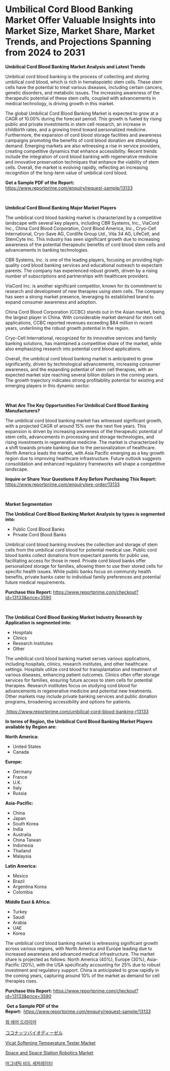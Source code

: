 <p><h1>Umbilical Cord Blood Banking Market Offer Valuable Insights into Market Size, Market Share, Market Trends, and Projections Spanning from 2024 to 2031</h1></p><p><strong>Umbilical Cord Blood Banking Market Analysis and Latest Trends</strong></p>
<p><p>Umbilical cord blood banking is the process of collecting and storing umbilical cord blood, which is rich in hematopoietic stem cells. These stem cells have the potential to treat various diseases, including certain cancers, genetic disorders, and metabolic issues. The increasing awareness of the therapeutic potential of these stem cells, coupled with advancements in medical technology, is driving growth in this market.</p><p>The global Umbilical Cord Blood Banking Market is expected to grow at a CAGR of 10.00% during the forecast period. This growth is fueled by rising public and private investments in stem cell research, an increase in childbirth rates, and a growing trend toward personalized medicine. Furthermore, the expansion of cord blood storage facilities and awareness campaigns promoting the benefits of cord blood donation are stimulating demand. Emerging markets are also witnessing a rise in service providers, creating competitive dynamics that enhance accessibility. Recent trends include the integration of cord blood banking with regenerative medicine and innovative preservation techniques that enhance the viability of stem cells. Overall, the market is evolving rapidly, reflecting an increasing recognition of the long-term value of umbilical cord blood.</p></p>
<p><strong>Get a Sample PDF of the Report:&nbsp;</strong> <a href="https://www.reportprime.com/enquiry/request-sample/13133">https://www.reportprime.com/enquiry/request-sample/13133</a></p>
<p>&nbsp;</p>
<p><strong>Umbilical Cord Blood Banking Major Market Players</strong></p>
<p><p>The umbilical cord blood banking market is characterized by a competitive landscape with several key players, including CBR Systems, Inc., ViaCord Inc., China Cord Blood Corporation, Cord Blood America, Inc., Cryo-Cell International, Cryo-Save AG, Cordlife Group Ltd., Vita 34 AG, LifeCell, and StemCyte Inc. This industry has seen significant growth due to increasing awareness of the potential therapeutic benefits of cord blood stem cells and advancements in banking technologies.</p><p>CBR Systems, Inc. is one of the leading players, focusing on providing high-quality cord blood banking services and educational outreach to expectant parents. The company has experienced robust growth, driven by a rising number of subscriptions and partnerships with healthcare providers. </p><p>ViaCord Inc. is another significant competitor, known for its commitment to research and development of new therapies using stem cells. The company has seen a strong market presence, leveraging its established brand to expand consumer awareness and adoption.</p><p>China Cord Blood Corporation (CCBC) stands out in the Asian market, being the largest player in China. With considerable market demand for stem cell applications, CCBC reported revenues exceeding $84 million in recent years, underlining the robust growth potential in the region.</p><p>Cryo-Cell International, recognized for its innovative services and family banking solutions, has maintained a competitive share of the market, while also emphasizing research into potential cord blood applications.</p><p>Overall, the umbilical cord blood banking market is anticipated to grow significantly, driven by technological advancements, increasing consumer awareness, and the expanding potential of stem cell therapies, with an expected market size reaching several billion dollars in the coming years. The growth trajectory indicates strong profitability potential for existing and emerging players in this dynamic sector.</p></p>
<p>&nbsp;</p>
<p><strong>What Are The Key Opportunities For Umbilical Cord Blood Banking Manufacturers?</strong></p>
<p><p>The umbilical cord blood banking market has witnessed significant growth, with a projected CAGR of around 15% over the next five years. This expansion is driven by increasing awareness of the therapeutic potential of stem cells, advancements in processing and storage technologies, and rising investments in regenerative medicine. The market is characterized by a shift towards private banking due to the personalization of healthcare. North America leads the market, with Asia Pacific emerging as a key growth region due to improving healthcare infrastructure. Future outlook suggests consolidation and enhanced regulatory frameworks will shape a competitive landscape.</p></p>
<p><strong>Inquire or Share Your Questions If Any Before Purchasing This Report:</strong> <a href="https://www.reportprime.com/enquiry/pre-order/13133">https://www.reportprime.com/enquiry/pre-order/13133</a></p>
<p>&nbsp;</p>
<p><strong>Market Segmentation</strong></p>
<p><strong>The Umbilical Cord Blood Banking Market Analysis by types is segmented into:</strong></p>
<p><ul><li>Public Cord Blood Banks</li><li>Private Cord Blood Banks</li></ul></p>
<p><p>Umbilical cord blood banking involves the collection and storage of stem cells from the umbilical cord blood for potential medical use. Public cord blood banks collect donations from expectant parents for public use, facilitating access for those in need. Private cord blood banks offer personalized storage for families, allowing them to use their stored cells for specific health issues. While public banks focus on community health benefits, private banks cater to individual family preferences and potential future medical requirements.</p></p>
<p><strong>Purchase this Report:&nbsp;</strong><a href="https://www.reportprime.com/checkout?id=13133&price=3590">https://www.reportprime.com/checkout?id=13133&price=3590</a></p>
<p>&nbsp;</p>
<p><strong>The Umbilical Cord Blood Banking Market Industry Research by Application is segmented into:</strong></p>
<p><ul><li>Hospitals</li><li>Clinics</li><li>Research Institutes</li><li>Other</li></ul></p>
<p><p>The umbilical cord blood banking market serves various applications, including hospitals, clinics, research institutes, and other healthcare settings. Hospitals utilize cord blood for transplantation and treatment of various diseases, enhancing patient outcomes. Clinics often offer storage services for families, ensuring future access to stem cells for potential therapies. Research institutes focus on studying cord blood for advancements in regenerative medicine and potential new treatments. Other markets may include private banking services and public donation programs, broadening accessibility and options for patients.</p></p>
<p><a href="https://www.reportprime.com/umbilical-cord-blood-banking-r13133">&nbsp;https://www.reportprime.com/umbilical-cord-blood-banking-r13133</a></p>
<p><strong>In terms of Region, the Umbilical Cord Blood Banking Market Players available by Region are:</strong></p>
<p>
    <p> <strong> North America: </strong>
        <ul>
            <li>United States</li>
            <li>Canada</li>
        </ul>
        </p> 
    <p> <strong> Europe: </strong>
        <ul>
            <li>Germany</li>
            <li>France</li>
            <li>U.K.</li>
            <li>Italy</li>
            <li>Russia</li>
        </ul>
        </p> 
    <p> <strong> Asia-Pacific: </strong>
        <ul>
            <li>China</li>
            <li>Japan</li>
            <li>South Korea</li>
            <li>India</li>
            <li>Australia</li>
            <li>China Taiwan</li>
            <li>Indonesia</li>
            <li>Thailand</li>
            <li>Malaysia</li>
        </ul>
        </p> 
    <p> <strong> Latin America: </strong>
        <ul>
            <li>Mexico</li>
            <li>Brazil</li>
            <li>Argentina Korea</li>
            <li>Colombia</li>
        </ul>
        </p> 
    <p> <strong> Middle East & Africa: </strong>
        <ul>
            <li>Turkey</li>
            <li>Saudi</li>
            <li>Arabia</li>
            <li>UAE</li>
            <li>Korea</li>
        </ul>
    </p>
    </p>
<p><p>The umbilical cord blood banking market is witnessing significant growth across various regions, with North America and Europe leading due to increased awareness and advanced medical infrastructure. The market share is projected as follows: North America (40%), Europe (30%), Asia-Pacific (20%), with the USA specifically accounting for 25% due to robust investment and regulatory support. China is anticipated to grow rapidly in the coming years, capturing around 10% of the market as demand for cell therapies rises.</p></p>
<p><strong>Purchase this Report: </strong><a href="https://www.reportprime.com/checkout?id=13133&price=3590">https://www.reportprime.com/checkout?id=13133&price=3590</a></p>
<p>&nbsp;<strong>Get a Sample PDF of the Report:&nbsp;&nbsp;</strong><a href="https://www.reportprime.com/enquiry/request-sample/13133">https://www.reportprime.com/enquiry/request-sample/13133</a></p>
<p><strong></strong></p>
<p><p><a href="https://medium.com/@scothall80/2024%EB%85%84%EB%B6%80%ED%84%B0-2031%EB%85%84%EA%B9%8C%EC%A7%80%EC%9D%98-%EC%97%B4%ED%92%8D-%EA%B1%B4%EC%A1%B0%EA%B8%B0-%EC%8B%9C%EC%9E%A5-%EC%A0%84%EB%A7%9D-%EB%B0%8F-%EC%98%88%EC%B8%A1-64cd8d8607d3">웜 에어 드라이어</a></p><p><a href="https://medium.com/@royfoote921/%E3%82%B0%E3%83%AD%E3%83%BC%E3%83%90%E3%83%AB%E3%82%B3%E3%82%B3%E3%83%8A%E3%83%83%E3%83%84%E3%83%90%E3%82%A4%E3%82%AA%E3%83%87%E3%82%A3%E3%83%BC%E3%82%BC%E3%83%AB%E5%B8%82%E5%A0%B4-%E3%83%88%E3%83%AC%E3%83%B3%E3%83%89%E5%88%86%E6%9E%90%E3%81%A8%E5%B0%86%E6%9D%A5%E3%81%AE%E6%88%90%E9%95%B7%E8%A6%8B%E9%80%9A%E3%81%97-2024-2031-336c17eda5a0">ココナッツバイオディーゼル</a></p><p><a href="https://medium.com/@fernritchie2023/emerging-vicat-softening-temperature-tester-market-opportunities-market-analysis-for-investors-and-f8579ccd481f">Vicat Softening Temperature Tester Market</a></p><p><a href="https://issuu.com/reportprime-2/docs/space-and-space-station-robotics-ma_5e97b3394c215d">Space and Space Station Robotics Market</a></p><p><a href="https://medium.com/@scothall80/%EA%B8%80%EB%A1%9C%EB%B2%8C-%EC%9E%90%EC%84%9D-%EB%B9%84%EB%93%9C-%EB%B6%84%EB%A6%AC%EA%B8%B0-%EC%8B%9C%EC%9E%A5%EC%9D%98-%EC%8B%9C%EC%9E%A5-%EB%8F%99%ED%96%A5-%EC%98%88%EC%B8%A1-%EB%B0%8F-%EB%B6%84%EC%84%9D-2024-2031-7c57bbf5cab4">마그네틱 비드 세퍼레이터</a></p></p>